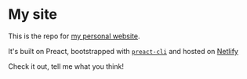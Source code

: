 # My site

This is the repo for [my personal website](//jespers.site).

It's built on Preact, bootstrapped with [`preact-cli`](//github.com/developit/preact-cli) and hosted on [Netlify](//netlify.com)

Check it out, tell me what you think!
